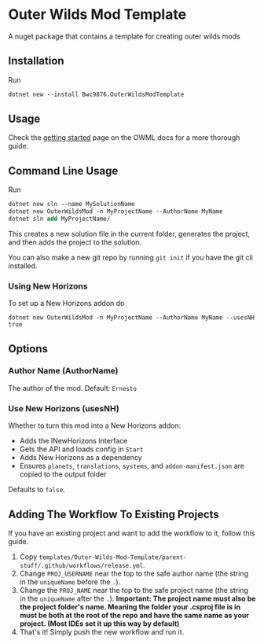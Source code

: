 # Outer Wilds Mod Template

A nuget package that contains a template for creating outer wilds mods

## Installation

Run

```ps
dotnet new --install Bwc9876.OuterWildsModTemplate
```

## Usage

Check the [getting started](https://owml.outerwildsmods.com/guides/getting_started.html) page on the OWML docs for a more thorough guide.

## Command Line Usage

Run

```ps
dotnet new sln --name MySolutionName
dotnet new OuterWildsMod -n MyProjectName --AuthorName MyName
dotnet sln add MyProjectName/
```

This creates a new solution file in the current folder, generates the project, and then adds the project to the solution.

You can also make a new git repo by running `git init` if you have the git cli installed.

### Using New Horizons

To set up a New Horizons addon do

```shell
dotnet new OuterWildsMod -n MyProjectName --AuthorName MyName --usesNH true
```

## Options

### Author Name (AuthorName)

The author of the mod. Default: `Ernesto`

### Use New Horizons (usesNH)

Whether to turn this mod into a New Horizons addon:

- Adds the INewHorizons Interface
- Gets the API and loads config in `Start`
- Adds New Horizons as a dependency
- Ensures `planets`, `translations`, `systems`, and `addon-manifest.json` are copied to the output folder

Defaults to `false`.

## Adding The Workflow To Existing Projects

If you have an existing project and want to add the workflow to it, follow this guide.

1. Copy `templates/Outer-Wilds-Mod-Template/parent-stuff/.github/workflows/release.yml`.
2. Change `PROJ_USERNAME` near the top to the safe author name (the string in the `uniqueName` before the `.`).
3. Change the `PROJ_NAME` near the top to the safe project name (the string in the `uniqueName` after the `.`). **Important: The project name must also be the project folder's name. Meaning the folder your .csproj file is in must be both at the root of the repo and have the same name as your project. (Most IDEs set it up this way by default)**
4. That's it! Simply push the new workflow and run it.
